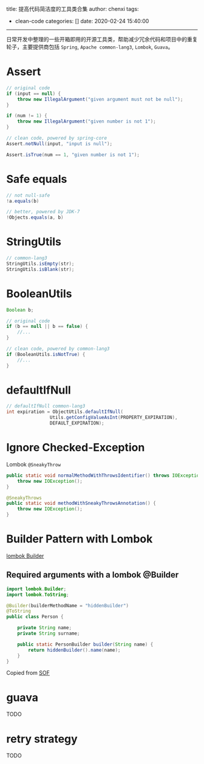 title: 提高代码简洁度的工具类合集
author: chenxi
tags:
  - clean-code
categories: []
date: 2020-02-24 15:40:00
---

日常开发中整理的一些开箱即用的开源工具类，帮助减少冗余代码和项目中的重复轮子，主要提供商包括 `Spring`, `Apache common-lang3`, `Lombok`, `Guava`。

# Assert
```java
// original code
if (input == null) {
    throw new IllegalArgument("given argument must not be null");
}

if (num != 1) {
    throw new IllegalArgument("given number is not 1");
}

// clean code, powered by spring-core
Assert.notNull(input, "input is null");

Assert.isTrue(num == 1, "given number is not 1");
```

# Safe equals
```java
// not null-safe
!a.equals(b)

// better, powered by JDK-7
!Objects.equals(a, b)
```

# StringUtils
```java
// common-lang3
StringUtils.isEmpty(str);
StringUtils.isBlank(str);
```

# BooleanUtils
```java
Boolean b;

// original code
if (b == null || b == false) {
    //...
}

// clean code, powered by common-lang3
if (BooleanUtils.isNotTrue) {
    //...
}
```

# defaultIfNull
```java
// defaultIfNull common-lang3
int expiration = ObjectUtils.defaultIfNull(
                Utils.getConfigValueAsInt(PROPERTY_EXPIRATION),
                DEFAULT_EXPIRATION);
```

# Ignore Checked-Exception
Lombok `@SneakyThrow`
```java
public static void normalMethodWithThrowsIdentifier() throws IOException {
    throw new IOException();
}

@SneakyThrows
public static void methodWithSneakyThrowsAnnotation() {
    throw new IOException();
}
```

# Builder Pattern with Lombok

[lombok Builder](https://projectlombok.org/features/Builder)

## Required arguments with a lombok @Builder
```java
import lombok.Builder;
import lombok.ToString;

@Builder(builderMethodName = "hiddenBuilder")
@ToString
public class Person {

    private String name;
    private String surname;

    public static PersonBuilder builder(String name) {
        return hiddenBuilder().name(name);
    }
}
```
Copied from [SOF](https://stackoverflow.com/questions/29885428/required-arguments-with-a-lombok-builder/30867286#30867286)

   
# guava   
TODO

# retry strategy
TODO